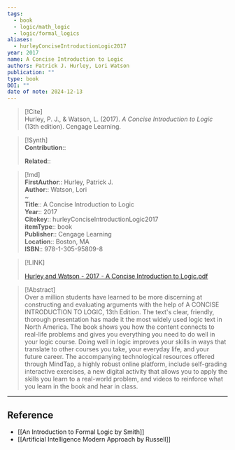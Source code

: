 ```yaml
---
tags:
  - book
  - logic/math_logic
  - logic/formal_logics
aliases:
  - hurleyConciseIntroductionLogic2017
year: 2017
name: A Concise Introduction to Logic
authors: Patrick J. Hurley, Lori Watson
publication: ""
type: book
DOI: ""
date of note: 2024-12-13
---
```


> [!Cite]  
> Hurley, P. J., & Watson, L. (2017). _A Concise Introduction to Logic_ (13th edition). Cengage Learning.

>[!Synth]  
>**Contribution**::  
>  
>**Related**::   
>  
  
>[!md]  
> **FirstAuthor**:: Hurley, Patrick J.  
> **Author**:: Watson, Lori  
~  
> **Title**:: A Concise Introduction to Logic  
> **Year**:: 2017  
> **Citekey**:: hurleyConciseIntroductionLogic2017  
> **itemType**:: book  
> **Publisher**:: Cengage Learning  
> **Location**:: Boston, MA  
> **ISBN**:: 978-1-305-95809-8  

> [!LINK]  
> 
> [Hurley and Watson - 2017 - A Concise Introduction to Logic.pdf](file:///home/lukexie/Documents/Papers/storage/LVFIMFTN/Hurley%20and%20Watson%20-%202017%20-%20A%20Concise%20Introduction%20to%20Logic.pdf) 
>  

> [!Abstract]  
> Over a million students have learned to be more discerning at constructing and evaluating arguments with the help of A CONCISE INTRODUCTION TO LOGIC, 13th Edition. The text's clear, friendly, thorough presentation has made it the most widely used logic text in North America. The book shows you how the content connects to real-life problems and gives you everything you need to do well in your logic course. Doing well in logic improves your skills in ways that translate to other courses you take, your everyday life, and your future career. The accompanying technological resources offered through MindTap, a highly robust online platform, include self-grading interactive exercises, a new digital activity that allows you to apply the skills you learn to a real-world problem, and videos to reinforce what you learn in the book and hear in class.  

-----
## Reference
  
- [[An Introduction to Formal Logic by Smith]]
- [[Artificial Intelligence Modern Approach by Russell]]